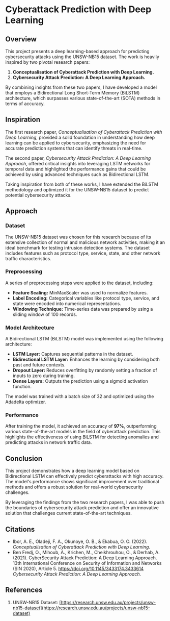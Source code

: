 # Cyberattack Prediction with Deep Learning  

## Overview

This project presents a deep learning-based approach for predicting cybersecurity attacks using the UNSW-NB15 dataset. The work is heavily inspired by two pivotal research papers:

1. **Conceptualisation of Cyberattack Prediction with Deep Learning.**
2. **Cybersecurity Attack Prediction: A Deep Learning Approach.**

By combining insights from these two papers, I have developed a model that employs a Bidirectional Long Short-Term Memory (BiLSTM) architecture, which surpasses various state-of-the-art (SOTA) methods in terms of accuracy.

## Inspiration

The first research paper, *Conceptualisation of Cyberattack Prediction with Deep Learning*, provided a solid foundation in understanding how deep learning can be applied to cybersecurity, emphasizing the need for accurate prediction systems that can identify threats in real-time.

The second paper, *Cybersecurity Attack Prediction: A Deep Learning Approach*, offered critical insights into leveraging LSTM networks for temporal data and highlighted the performance gains that could be achieved by using advanced techniques such as Bidirectional LSTM.

Taking inspiration from both of these works, I have extended the BiLSTM methodology and optimized it for the UNSW-NB15 dataset to predict potential cybersecurity attacks.

## Approach

### Dataset

The UNSW-NB15 dataset was chosen for this research because of its extensive collection of normal and malicious network activities, making it an ideal benchmark for testing intrusion detection systems. The dataset includes features such as protocol type, service, state, and other network traffic characteristics.

### Preprocessing

A series of preprocessing steps were applied to the dataset, including:

- **Feature Scaling:** MinMaxScaler was used to normalize features.
- **Label Encoding:** Categorical variables like protocol type, service, and state were encoded into numerical representations.
- **Windowing Technique:** Time-series data was prepared by using a sliding window of 100 records.

### Model Architecture

A Bidirectional LSTM (BiLSTM) model was implemented using the following architecture:

- **LSTM Layer:** Captures sequential patterns in the dataset.
- **Bidirectional LSTM Layer:** Enhances the learning by considering both past and future contexts.
- **Dropout Layer:** Reduces overfitting by randomly setting a fraction of inputs to zero during training.
- **Dense Layers:** Outputs the prediction using a sigmoid activation function.

The model was trained with a batch size of 32 and optimized using the Adadelta optimizer.

### Performance

After training the model, it achieved an accuracy of **97%**, outperforming various state-of-the-art models in the field of cyberattack prediction. This highlights the effectiveness of using BiLSTM for detecting anomalies and predicting attacks in network traffic data.

## Conclusion

This project demonstrates how a deep learning model based on Bidirectional LSTM can effectively predict cyberattacks with high accuracy. The model's performance shows significant improvement over traditional methods and offers a robust solution for real-world cybersecurity challenges.

By leveraging the findings from the two research papers, I was able to push the boundaries of cybersecurity attack prediction and offer an innovative solution that challenges current state-of-the-art techniques.

## Citations

- Ibor, A. E., Oladeji, F. A., Okunoye, O. B., & Ekabua, O. O. (2022). *Conceptualisation of Cyberattack Prediction with Deep Learning.*
- Ben Fredj, O., Mihoub, A., Krichen, M., Cheikhrouhou, O., & Derhab, A. (2021). CyberSecurity Attack Prediction: A Deep Learning Approach. 13th International Conference on Security of Information and Networks (SIN 2020), Article 5. https://doi.org/10.1145/3433174.3433614 *Cybersecurity Attack Prediction: A Deep Learning Approach.*

## References

1. UNSW-NB15 Dataset: [https://research.unsw.edu.au/projects/unsw-nb15-dataset](https://research.unsw.edu.au/projects/unsw-nb15-dataset)
